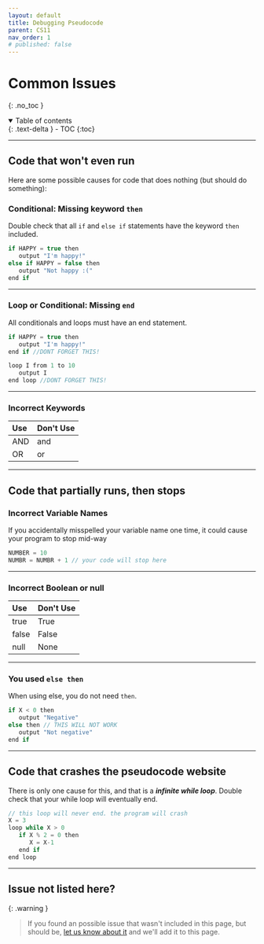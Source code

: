 ```yaml
---
layout: default
title: Debugging Pseudocode
parent: CS11
nav_order: 1
# published: false
---
```


# Common Issues
{: .no_toc }

<details open markdown="block">
  <summary>
    Table of contents
  </summary>
  {: .text-delta }
- TOC
{:toc}
</details>


---

## Code that won't even run
Here are some possible causes for code that does nothing (but should do something):



### Conditional: Missing keyword `then`
Double check that all `if` and `else if` statements have the keyword `then` included.

```java
if HAPPY = true then
   output "I'm happy!"
else if HAPPY = false then
   output "Not happy :("
end if
```
---

### Loop or Conditional: Missing `end`
All conditionals and loops must have an end statement.

```java
if HAPPY = true then
   output "I'm happy!"
end if //DONT FORGET THIS!
```

```java
loop I from 1 to 10
   output I
end loop //DONT FORGET THIS!
```

---

### Incorrect Keywords

| Use | Don't Use |
|:-----|:------------------|
| AND | and |
| OR | or   | 

---

## Code that partially runs, then stops

### Incorrect Variable Names
If you accidentally misspelled your variable name one time, it could cause your program to stop mid-way

```java
NUMBER = 10
NUMBR = NUMBR + 1 // your code will stop here
```

---

### Incorrect Boolean or null

| Use | Don't Use |
|:-----|:------------------|
| true | True |
| false | False   | 
| null | None   | 

---

### You used `else then`
When using else, you do not need `then`.

```java
if X < 0 then
   output "Negative"
else then // THIS WILL NOT WORK
   output "Not negative"
end if
```
---

## Code that crashes the pseudocode website

There is only one cause for this, and that is a ***infinite while loop***. Double check that your while loop will eventually end.

```java
// this loop will never end. the program will crash
X = 3
loop while X > 0
   if X % 2 = 0 then
      X = X-1
   end if
end loop
```
---

## Issue not listed here?

{: .warning }
>If you found an possible issue that wasn't included in this page, but should be, [let us know about it](https://docs.google.com/forms/d/e/1FAIpQLScxDxwDYWmBCwgXCK8FyW7jESl0C0HfxOyK5wJxXKPcWhgD0A/viewform?usp=sf_link) and we'll add it to this page.